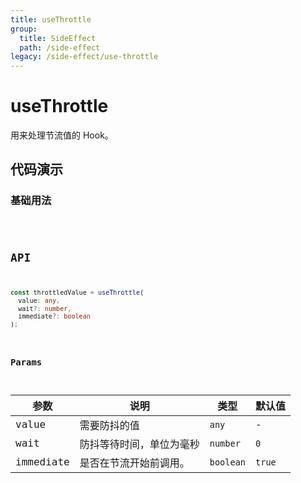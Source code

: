 ```yaml
---
title: useThrottle
group:
  title: SideEffect
  path: /side-effect
legacy: /side-effect/use-throttle
---
```


# useThrottle

用来处理节流值的 Hook。

## 代码演示

### 基础用法

<code src="./demos/Demo1.tsx" />

## API

```typescript
const throttledValue = useThrottle(
  value: any,
  wait?: number,
  immediate?: boolean
);
```

### Params

| 参数      | 说明                     | 类型      | 默认值 |
| --------- | ------------------------ | --------- | ------ |
| value     | 需要防抖的值             | `any`     | -      |
| wait      | 防抖等待时间，单位为毫秒 | `number`  | `0`    |
| immediate | 是否在节流开始前调用。   | `boolean` | `true` |
